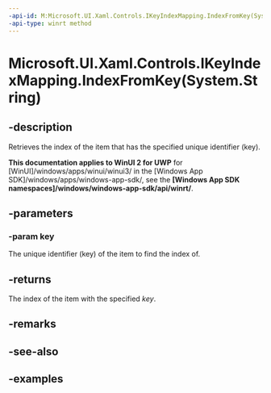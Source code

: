 ```yaml
---
-api-id: M:Microsoft.UI.Xaml.Controls.IKeyIndexMapping.IndexFromKey(System.String)
-api-type: winrt method
---
```


# Microsoft.UI.Xaml.Controls.IKeyIndexMapping.IndexFromKey(System.String)

<!--
public int IndexFromKey (string key);
-->

## -description

Retrieves the index of the item that has the specified unique identifier (key).

**This documentation applies to WinUI 2 for UWP** for [WinUI]/windows/apps/winui/winui3/ in the [Windows App SDK]/windows/apps/windows-app-sdk/, see the **[Windows App SDK namespaces]/windows/windows-app-sdk/api/winrt/**.

## -parameters

### -param key

The unique identifier (key) of the item to find the index of.

## -returns

The index of the item with the specified _key_.

## -remarks

## -see-also

## -examples

